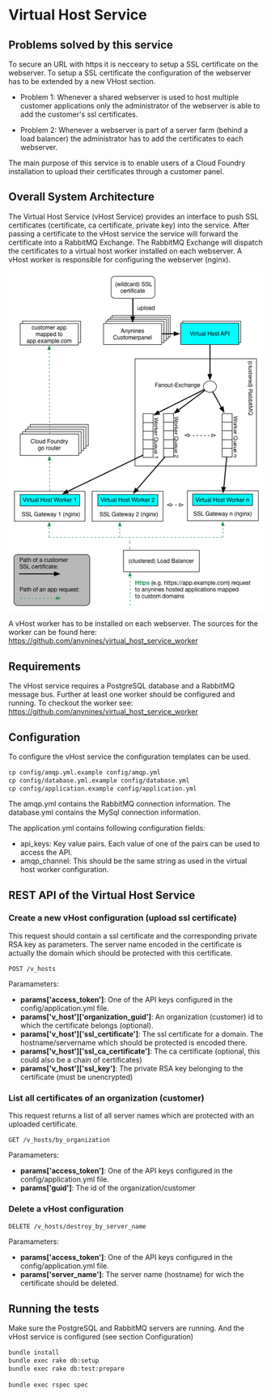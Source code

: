 # Virtual Host Service

## Problems solved by this service

To secure an URL with https it is necceary to setup a SSL certificate on the webserver. To setup a SSL certificate the configuration of the webserver has to be extended by a new VHost section. 

- Problem 1: Whenever a shared webserver is used to host multiple customer applications only the administrator of the webserver is able to add the customer's ssl certificates.

- Problem 2: Whenever a webserver is part of a server farm (behind a load balancer) the administrator has to add the certificates to each webserver.

The main purpose of this service is to enable users of a Cloud Foundry installation to upload their certificates through a customer panel.

## Overall System Architecture

The Virtual Host Service (vHost Service) provides an interface to push SSL certificates (certificate, ca certificate, private key) into the service. After passing a certificate to the vHost service the service will forward the certificate into a RabbitMQ Exchange. The RabbitMQ Exchange will dispatch the certificates to a virtual host worker installed on each webserver. A vHost worker is responsible for configuring the webserver (nginx).

![an image](/doc/overall_architecture.png)

A vHost worker has to be installed on each webserver. The sources for the worker can be found here:
https://github.com/anynines/virtual_host_service_worker


## Requirements

The vHost service requires a PostgreSQL database and a RabbitMQ message bus. Further at least one worker should be configured and running.
To checkout the worker see: https://github.com/anynines/virtual_host_service_worker

## Configuration

To configure the vHost service the configuration templates can be used.

```
cp config/amqp.yml.example config/amqp.yml
cp config/database.yml.example config/database.yml
cp config/application.example config/application.yml
```

The amqp.yml contains the RabbitMQ connection information. 
The database.yml contains the MySql connection information.

The application.yml contains following configuration fields:

- api_keys: Key value pairs. Each value of one of the pairs can be used to access the API. 
- amqp_channel: This should be the same string as used in the virtual host worker configuration.

## REST API of the Virtual Host Service 

### Create a new vHost configuration (upload ssl certificate)

This request should contain a ssl certificate and the corresponding private RSA key as parameters. The server name encoded in the certificate is actually the domain which should be protected with this certificate.

```
POST /v_hosts
```

Paramameters: 
	
- **params['access_token']**: One of the API keys configured in the config/application.yml file.
- **params['v_host']['organization_guid']**: An organization (customer) id to which the certificate belongs (optional).
- **params['v_host']['ssl_certificate']**: The ssl certificate for a domain. The hostname/servername which should be protected is encoded there.
- **params['v_host']['ssl_ca_certificate']**: The ca certificate (optional, this could also be a chain of certificates)
- **params['v_host']['ssl_key']**: The private RSA key belonging to the certificate (must be unencrypted)

### List all certificates of an organization (customer)

This request returns a list of all server names which are protected with an uploaded certificate.

```
GET /v_hosts/by_organization
```

Paramameters:

- **params['access_token']**: One of the API keys configured in the config/application.yml file.
- **params['guid']**: The id of the organization/customer

### Delete a vHost configuration

```
DELETE /v_hosts/destroy_by_server_name
```

Paramameters:

- **params['access_token']**: One of the API keys configured in the config/application.yml file.
- **params['server_name']**: The server name (hostname) for wich the certificate should be deleted.


## Running the tests

Make sure the PostgreSQL and RabbitMQ servers are running. And the vHost service is configured (see section Configuration)

```
bundle install
bundle exec rake db:setup
bundle exec rake db:test:prepare

bundle exec rspec spec
```



